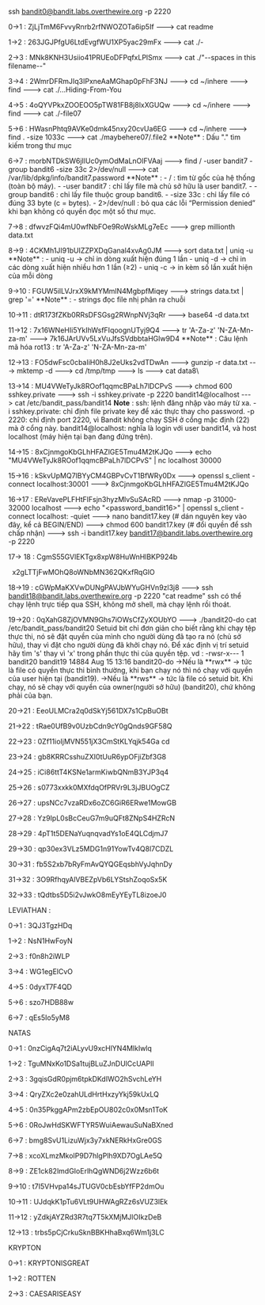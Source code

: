 ssh bandit0@bandit.labs.overthewire.org -p 2220



0->1 : ZjLjTmM6FvvyRnrb2rfNWOZOTa6ip5If ---> cat readme

1->2 : 263JGJPfgU6LtdEvgfWU1XP5yac29mFx ---> cat ./-

2->3 : MNk8KNH3Usiio41PRUEoDFPqfxLPlSmx ---> cat ./"--spaces in this filename--"

3->4 : 2WmrDFRmJIq3IPxneAaMGhap0pFhF3NJ ---> cd ~/inhere ---> find ---> cat ./...Hiding-From-You

4->5 : 4oQYVPkxZOOEOO5pTW81FB8j8lxXGUQw ---> cd ~/inhere ---> find ---> cat ./-file07

5->6 : HWasnPhtq9AVKe0dmk45nxy20cvUa6EG ---> cd ~/inhere ---> find . -size 1033c ---> cat ./maybehere07/.file2
\*\*Note\*\* : Dấu "." tìm kiếm trong thư mục

6->7 : morbNTDkSW6jIlUc0ymOdMaLnOlFVAaj ---> find / -user bandit7 -group bandit6 -size 33c 2>/dev/null ---> cat /var/lib/dpkg/info/bandit7.password
\*\*Note\*\* : - / : tìm từ gốc của hệ thống (toàn bộ máy).
    - -user bandit7 : chỉ lấy file mà chủ sở hữu là user bandit7.
    - -group bandit6 : chỉ lấy file thuộc group bandit6.
    - -size 33c : chỉ lấy file có đúng 33 byte (c = bytes).
    - 2>/dev/null : bỏ qua các lỗi “Permission denied” khi bạn không có quyền đọc một số thư mục.

7->8 : dfwvzFQi4mU0wfNbFOe9RoWskMLg7eEc ---> grep millionth data.txt

8->9 : 4CKMh1JI91bUIZZPXDqGanal4xvAg0JM ---> sort data.txt | uniq -u
\*\*Note\*\* : - uniq -u → chỉ in dòng xuất hiện đúng 1 lần
     - uniq -d → chỉ in các dòng xuất hiện nhiều hơn 1 lần (≥2)
     - uniq    -c → in kèm số lần xuất hiện của mỗi dòng

9->10 : FGUW5ilLVJrxX9kMYMmlN4MgbpfMiqey ---> strings data.txt | grep '='
\*\*Note\*\* : - strings đọc file nhị phân ra chuỗi

10->11 : dtR173fZKb0RRsDFSGsg2RWnpNVj3qRr ---> base64 -d data.txt

11->12 : 7x16WNeHIi5YkIhWsfFIqoognUTyj9Q4 ---> tr 'A-Za-z' 'N-ZA-Mn-za-m' ---> 7k16JArUVv5LxVuJfsSVdbbtaHGlw9D4
\*\*Note\*\* : Câu lệnh mã hóa rot13 : tr 'A-Za-z' 'N-ZA-Mn-za-m'

12->13 : FO5dwFsc0cbaIiH0h8J2eUks2vdTDwAn ---> gunzip -r data.txt ---> mktemp -d ---> cd /tmp/tmp ---> ls ---> cat data8\\

13->14 : MU4VWeTyJk8ROof1qqmcBPaLh7lDCPvS ---> chmod 600 sshkey.private ---> ssh -i sshkey.private -p 2220 bandit14@localhost ---> cat /etc/bandit\_pass/bandit14
**Note** :  ssh: lệnh đăng nhập vào máy từ xa.
-i sshkey.private: chỉ định file private key để xác thực thay cho password.
-p 2220: chỉ định port 2220, vì Bandit không chạy SSH ở cổng mặc định (22) mà ở cổng này.
bandit14@localhost: nghĩa là login với user bandit14, và host localhost (máy hiện tại bạn đang đứng trên).

14->15 : 8xCjnmgoKbGLhHFAZlGE5Tmu4M2tKJQo ---> echo "MU4VWeTyJk8ROof1qqmcBPaLh7lDCPvS" | nc localhost 30000

15->16 : kSkvUpMQ7lBYyCM4GBPvCvT1BfWRy0Dx ---> openssl s\_client -connect localhost:30001 ---> 8xCjnmgoKbGLhHFAZlGE5Tmu4M2tKJQo

16->17 : EReVavePLFHtFlFsjn3hyzMlvSuSAcRD ---> nmap -p 31000-32000 localhost ---> echo "<password\_bandit16>" | openssl s\_client -connect localhost:<port> -quiet ---> nano bandit17.key (# dán nguyên key vào đây, kể cả BEGIN/END) ---> chmod 600 bandit17.key   (# đổi quyền để ssh chấp nhận) ---> ssh -i bandit17.key bandit17@bandit.labs.overthewire.org -p 2220

17-> 18 : CgmS55GVlEKTgx8xpW8HuWnHlBKP924b

          x2gLTTjFwMOhQ8oWNbMN362QKxfRqGlO

18->19 : cGWpMaKXVwDUNgPAVJbWYuGHVn9zl3j8 ---> ssh bandit18@bandit.labs.overthewire.org -p 2220 "cat readme"
ssh có thể chạy lệnh trực tiếp qua SSH, không mở shell, mà chạy lệnh rồi thoát.

19->20 : 0qXahG8ZjOVMN9Ghs7iOWsCfZyXOUbYO ---> ./bandit20-do cat /etc/bandit\_pass/bandit20
Setuid bit chỉ đơn giản cho biết rằng khi chạy tệp thực thi, nó sẽ đặt quyền của mình cho người dùng đã tạo ra nó (chủ sở hữu), thay vì đặt cho người dùng đã khởi chạy nó.
Để xác định vị trí setuid hãy tìm 's' thay vì 'x' trong phần thực thi của quyền tệp.
vd : -rwsr-x--- 1 bandit20 bandit19 14884 Aug 15 13:16 bandit20-do
->Nếu là \*\*rwx\*\* → tức là file có quyền thực thi bình thường, khi bạn chạy nó thì nó chạy với quyền của user hiện tại (bandit19).
->Nếu là \*\*rws\*\* → tức là file có setuid bit. Khi chạy, nó sẽ chạy với quyền của owner(người sở hữu) (bandit20), chứ không phải của bạn.

20->21 : EeoULMCra2q0dSkYj561DX7s1CpBuOBt

21->22 : tRae0UfB9v0UzbCdn9cY0gQnds9GF58Q

22->23 : 0Zf11ioIjMVN551jX3CmStKLYqjk54Ga
cd

23->24 : gb8KRRCsshuZXI0tUuR6ypOFjiZbf3G8

24->25 : iCi86ttT4KSNe1armKiwbQNmB3YJP3q4

25->26 : s0773xxkk0MXfdqOfPRVr9L3jJBUOgCZ

26->27 : upsNCc7vzaRDx6oZC6GiR6ERwe1MowGB

27->28 : Yz9IpL0sBcCeuG7m9uQFt8ZNpS4HZRcN

28->29 : 4pT1t5DENaYuqnqvadYs1oE4QLCdjmJ7

29->30 : qp30ex3VLz5MDG1n91YowTv4Q8l7CDZL

30->31 : fb5S2xb7bRyFmAvQYQGEqsbhVyJqhnDy

31->32 : 3O9RfhqyAlVBEZpVb6LYStshZoqoSx5K

32->33 : tQdtbs5D5i2vJwkO8mEyYEyTL8izoeJ0

LEVIATHAN :

0->1 : 3QJ3TgzHDq

1->2 : NsN1HwFoyN

2->3 : f0n8h2iWLP

3->4 : WG1egElCvO

4->5 : 0dyxT7F4QD

5->6 : szo7HDB88w

6->7 : qEs5Io5yM8

NATAS

0->1 : 0nzCigAq7t2iALyvU9xcHlYN4MlkIwlq

1->2 : TguMNxKo1DSa1tujBLuZJnDUlCcUAPlI

2->3 : 3gqisGdR0pjm6tpkDKdIWO2hSvchLeYH

3->4 : QryZXc2e0zahULdHrtHxzyYkj59kUxLQ

4->5 : 0n35PkggAPm2zbEpOU802c0x0Msn1ToK

5->6 : 0RoJwHdSKWFTYR5WuiAewauSuNaBXned

6->7 : bmg8SvU1LizuWjx3y7xkNERkHxGre0GS

7->8 : xcoXLmzMkoIP9D7hlgPlh9XD7OgLAe5Q

8->9 : ZE1ck82lmdGIoErlhQgWND6j2Wzz6b6t

9->10 : t7I5VHvpa14sJTUGV0cbEsbYfFP2dmOu

10->11 : UJdqkK1pTu6VLt9UHWAgRZz6sVUZ3lEk

11->12 :  yZdkjAYZRd3R7tq7T5kXMjMJlOIkzDeB

12->13 : trbs5pCjCrkuSknBBKHhaBxq6Wm1j3LC


KRYPTON 

0->1 : KRYPTONISGREAT

1->2 : ROTTEN

2->3 : CAESARISEASY
